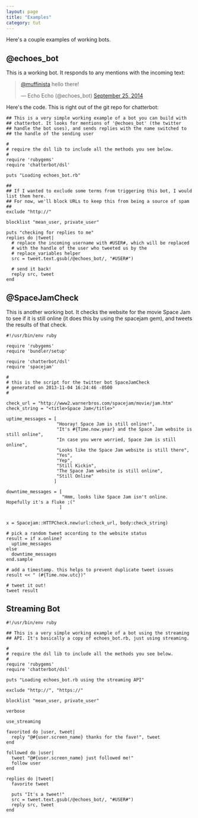 ```yaml
---
layout: page
title: "Examples"
category: tut
---
```


Here's a couple examples of working bots.

@echoes_bot
-----------

This is a working bot. It responds to any mentions with the incoming
text:

<blockquote class="twitter-tweet" lang="en"><p><a href="https://twitter.com/muffinista">@muffinista</a> hello there!</p>&mdash; Echo Echo (@echoes_bot) <a href="https://twitter.com/echoes_bot/status/515166110950256640">September 25, 2014</a></blockquote>
<script async src="//platform.twitter.com/widgets.js" charset="utf-8"></script>

Here's the code. This is right out of the git repo for chatterbot:

```
## This is a very simple working example of a bot you can build with
## chatterbot. It looks for mentions of '@echoes_bot' (the twitter
## handle the bot uses), and sends replies with the name switched to
## the handle of the sending user

#
# require the dsl lib to include all the methods you see below.
#
require 'rubygems'
require 'chatterbot/dsl'

puts "Loading echoes_bot.rb"

##
## If I wanted to exclude some terms from triggering this bot, I would list them here.
## For now, we'll block URLs to keep this from being a source of spam
##
exclude "http://"

blocklist "mean_user, private_user"

puts "checking for replies to me"
replies do |tweet|
  # replace the incoming username with #USER#, which will be replaced
  # with the handle of the user who tweeted us by the
  # replace_variables helper
  src = tweet.text.gsub(/@echoes_bot/, "#USER#")  

  # send it back!
  reply src, tweet
end
```


@SpaceJamCheck
--------------

This is another working bot. It checks the website for the movie Space
Jam to see if it is still online (it does this by using the spacejam
gem), and tweets the results of that check.


```
#!/usr/bin/env ruby

require 'rubygems'
require 'bundler/setup'

require 'chatterbot/dsl'
require 'spacejam'

#
# this is the script for the twitter bot SpaceJamCheck
# generated on 2013-11-04 16:24:46 -0500
#

check_url = "http://www2.warnerbros.com/spacejam/movie/jam.htm"
check_string = "<title>Space Jam</title>"

uptime_messages = [
                   "Hooray! Space Jam is still online!",
                   "It's #{Time.now.year} and the Space Jam website is still online",
                   "In case you were worried, Space Jam is still online",
                   "Looks like the Space Jam website is still there",
                   "Yes",
                   "Yep",
                   "Still Kickin",
                   "The Space Jam website is still online",
                   "Still Online"
                  ]

downtime_messages = [
                     "Hmm, looks like Space Jam isn't online. Hopefully it's a fluke ;("
                    ]


x = Spacejam::HTTPCheck.new(url:check_url, body:check_string)

# pick a random tweet according to the website status
result = if x.online?
  uptime_messages
else
  downtime_messages
end.sample

# add a timestamp. this helps to prevent duplicate tweet issues
result << " (#{Time.now.utc})"

# tweet it out!
tweet result
```


Streaming Bot
--------------


```
#!/usr/bin/env ruby

## This is a very simple working example of a bot using the streaming
## API. It's basically a copy of echoes_bot.rb, just using streaming.

#
# require the dsl lib to include all the methods you see below.
#
require 'rubygems'
require 'chatterbot/dsl'

puts "Loading echoes_bot.rb using the streaming API"

exclude "http://", "https://"

blocklist "mean_user, private_user"

verbose

use_streaming

favorited do |user, tweet|
  reply "@#{user.screen_name} thanks for the fave!", tweet
end

followed do |user|
  tweet "@#{user.screen_name} just followed me!"
  follow user
end

replies do |tweet|
  favorite tweet

  puts "It's a tweet!"
  src = tweet.text.gsub(/@echoes_bot/, "#USER#")  
  reply src, tweet
end

```
